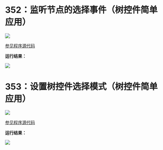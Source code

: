 # 352：监听节点的选择事件（树控件简单应用）

<img src="http://image.renkaigis.com/keepcoding/2018030201.png">

<a href="https://github.com/renkaigis/KeepCoding/tree/master/2018/03/02" target="_blank">参见程序源代码</a>

**运行结果：**

<img src="http://image.renkaigis.com/keepcoding/2018030202.png">

# 353：设置树控件选择模式（树控件简单应用）

<img src="http://image.renkaigis.com/keepcoding/2018030203.png">

<a href="https://github.com/renkaigis/KeepCoding/tree/master/2018/03/02" target="_blank">参见程序源代码</a>

**运行结果：**

<img src="http://image.renkaigis.com/keepcoding/2018030204.png">

